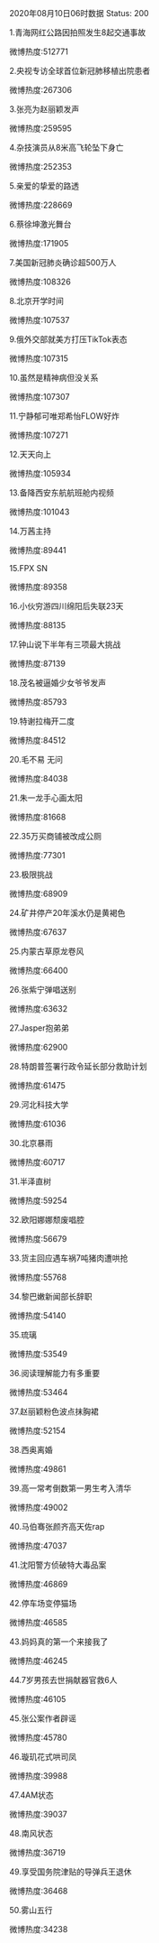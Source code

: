 2020年08月10日06时数据
Status: 200

1.青海网红公路因拍照发生8起交通事故

微博热度:512771

2.央视专访全球首位新冠肺移植出院患者

微博热度:267306

3.张亮为赵丽颖发声

微博热度:259595

4.杂技演员从8米高飞轮坠下身亡

微博热度:252353

5.亲爱的挚爱的路透

微博热度:228669

6.蔡徐坤激光舞台

微博热度:171905

7.美国新冠肺炎确诊超500万人

微博热度:108326

8.北京开学时间

微博热度:107537

9.俄外交部就美方打压TikTok表态

微博热度:107315

10.虽然是精神病但没关系

微博热度:107307

11.宁静郁可唯郑希怡FLOW好炸

微博热度:107271

12.天天向上

微博热度:105934

13.备降西安东航航班舱内视频

微博热度:101043

14.万茜主持

微博热度:89441

15.FPX SN

微博热度:89358

16.小伙穷游四川绵阳后失联23天

微博热度:88135

17.钟山说下半年有三项最大挑战

微博热度:87139

18.茂名被逼婚少女爷爷发声

微博热度:85793

19.特谢拉梅开二度

微博热度:84512

20.毛不易 无问

微博热度:84038

21.朱一龙手心画太阳

微博热度:81668

22.35万买商铺被改成公厕

微博热度:77301

23.极限挑战

微博热度:68909

24.矿井停产20年溪水仍是黄褐色

微博热度:67637

25.内蒙古草原龙卷风

微博热度:66400

26.张紫宁弹唱送别

微博热度:63632

27.Jasper抱弟弟

微博热度:62900

28.特朗普签署行政令延长部分救助计划

微博热度:61475

29.河北科技大学

微博热度:61036

30.北京暴雨

微博热度:60717

31.半泽直树

微博热度:59254

32.欧阳娜娜颓废唱腔

微博热度:56679

33.货主回应遇车祸7吨猪肉遭哄抢

微博热度:55768

34.黎巴嫩新闻部长辞职

微博热度:54140

35.琉璃

微博热度:53549

36.阅读理解能力有多重要

微博热度:53464

37.赵丽颖粉色波点抹胸裙

微博热度:52154

38.西奥离婚

微博热度:49861

39.高一常考倒数第一男生考入清华

微博热度:49002

40.马伯骞张颜齐高天佐rap

微博热度:47037

41.沈阳警方侦破特大毒品案

微博热度:46869

42.停车场变停猫场

微博热度:46585

43.妈妈真的第一个来接我了

微博热度:46245

44.7岁男孩去世捐献器官救6人

微博热度:46105

45.张公案作者辟谣

微博热度:45780

46.璇玑花式哄司凤

微博热度:39988

47.4AM状态

微博热度:39037

48.南风状态

微博热度:36719

49.享受国务院津贴的导弹兵王退休

微博热度:36468

50.雾山五行

微博热度:34238

